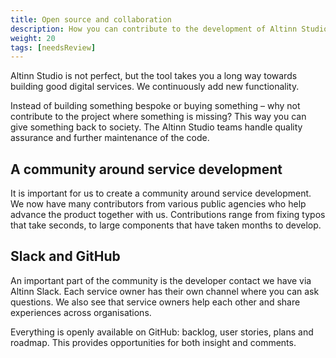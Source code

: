 ```yaml
---
title: Open source and collaboration
description: How you can contribute to the development of Altinn Studio.
weight: 20
tags: [needsReview]
---
```


Altinn Studio is not perfect, but the tool takes you a long way towards building good digital services. We continuously add new functionality.

Instead of building something bespoke or buying something – why not contribute to the project where something is missing? This way you can give something back to society. The Altinn Studio teams handle quality assurance and further maintenance of the code.

## A community around service development
It is important for us to create a community around service development. We now have many contributors from various public agencies who help advance the product together with us. Contributions range from fixing typos that take seconds, to large components that have taken months to develop.

## Slack and GitHub
An important part of the community is the developer contact we have via Altinn Slack. Each service owner has their own channel where you can ask questions. We also see that service owners help each other and share experiences across organisations.

Everything is openly available on GitHub: backlog, user stories, plans and roadmap. This provides opportunities for both insight and comments.
